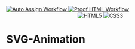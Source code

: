 <a href="https://github.com/CursedPrograms/svg-animations/actions/workflows/auto-assign.yml">
    <img class="workflow-badge workflow-success" src="https://github.com/CursedPrograms/svg-animations/actions/workflows/auto-assign.yml/badge.svg" alt="Auto Assign Workflow">
</a>

<a href="https://github.com/CursedPrograms/svg-animations/actions/workflows/proof-html.yml">
    <img class="workflow-badge workflow-success" src="https://github.com/CursedPrograms/svg-animations/actions/workflows/proof-html.yml/badge.svg" alt="Proof HTML Workflow">
</a>

<div align="center">
  <img alt="HTML5" src="https://img.shields.io/badge/html5%20-%23323330.svg?&style=for-the-badge&logo=html5&logoColor=white"/>
  <img alt="CSS3" src="https://img.shields.io/badge/css3%20-%23323330.svg?&style=for-the-badge&logo=css3&logoColor=white"/>
</div>

# SVG-Animation
